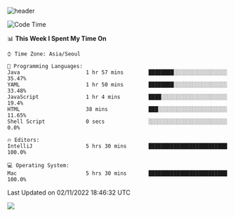 ![header](https://capsule-render.vercel.app/api?type=Egg&color=timeAuto&height=300&section=header&text=PoPo&fontSize=90&animation=fadeIn)

  <!--START_SECTION:waka-->
![Code Time](http://img.shields.io/badge/Code%20Time-258%20hrs%2049%20mins-blue)

📊 **This Week I Spent My Time On** 

```text
⌚︎ Time Zone: Asia/Seoul

💬 Programming Languages: 
Java                     1 hr 57 mins        ████████░░░░░░░░░░░░░░░░░   35.47% 
YAML                     1 hr 50 mins        ████████░░░░░░░░░░░░░░░░░   33.48% 
JavaScript               1 hr 4 mins         ████░░░░░░░░░░░░░░░░░░░░░   19.4% 
HTML                     38 mins             ███░░░░░░░░░░░░░░░░░░░░░░   11.65% 
Shell Script             0 secs              ░░░░░░░░░░░░░░░░░░░░░░░░░   0.0%

🔥 Editors: 
IntelliJ                 5 hrs 30 mins       █████████████████████████   100.0%

💻 Operating System: 
Mac                      5 hrs 30 mins       █████████████████████████   100.0%

```


 Last Updated on 02/11/2022 18:46:32 UTC
<!--END_SECTION:waka-->



<img src="https://capsule-render.vercel.app/api?type=Egg&color=timeAuto&height=300&section=footer&text=PoPo&fontSize=90&animation=fadeIn&reversal=true" />
